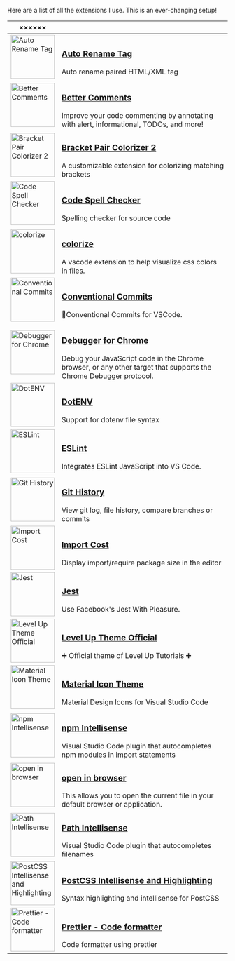 Here are a list of all the extensions I use. This is an ever-changing setup!

| ××××××                                                                                                                                                                                                                                                                                                     |                                                                                                                                                                                                                                              |
| ---------------------------------------------------------------------------------------------------------------------------------------------------------------------------------------------------------------------------------------------------------------------------------------------------------- | -------------------------------------------------------------------------------------------------------------------------------------------------------------------------------------------------------------------------------------------- |
| <a href="https://marketplace.visualstudio.com/items?itemName=formulahendry.auto-rename-tag"><img width="100" src="https://open-vsx.org/vscode/asset/formulahendry/auto-rename-tag/0.1.10/Microsoft.VisualStudio.Services.Icons.Default?targetPlatform=universal" alt="Auto Rename Tag">                    | <h3><a href="https://marketplace.visualstudio.com/items?itemName=formulahendry.auto-rename-tag">Auto Rename Tag</a></h3>Auto rename paired HTML/XML tag                                                                                      |
| <a href="https://marketplace.visualstudio.com/items?itemName=aaron-bond.better-comments"><img width="100" src="https://open-vsx.org/vscode/asset/aaron-bond/better-comments/3.0.2/Microsoft.VisualStudio.Services.Icons.Default?targetPlatform=universal" alt="Better Comments">                           | <h3><a href="https://marketplace.visualstudio.com/items?itemName=aaron-bond.better-comments">Better Comments</a></h3>Improve your code commenting by annotating with alert, informational, TODOs, and more!                                  |
| <a href="https://marketplace.visualstudio.com/items?itemName=coenraads.bracket-pair-colorizer-2"><img width="100" src="https://open-vsx.org/vscode/asset/CoenraadS/bracket-pair-colorizer-2/0.1.4/Microsoft.VisualStudio.Services.Icons.Default?targetPlatform=universal" alt="Bracket Pair Colorizer 2">  | <h3><a href="https://marketplace.visualstudio.com/items?itemName=coenraads.bracket-pair-colorizer-2">Bracket Pair Colorizer 2</a></h3>A customizable extension for colorizing matching brackets                                              |
| <a href="https://marketplace.visualstudio.com/items?itemName=streetsidesoftware.code-spell-checker"><img width="100" src="https://open-vsx.org/vscode/asset/streetsidesoftware/code-spell-checker/2.12.0/Microsoft.VisualStudio.Services.Icons.Default?targetPlatform=universal" alt="Code Spell Checker"> | <h3><a href="https://marketplace.visualstudio.com/items?itemName=streetsidesoftware.code-spell-checker">Code Spell Checker</a></h3>Spelling checker for source code                                                                          |
| <a href="https://marketplace.visualstudio.com/items?itemName=kamikillerto.vscode-colorize"><img width="100" src="https://open-vsx.org/vscode/asset/kamikillerto/vscode-colorize/0.11.1/Microsoft.VisualStudio.Services.Icons.Default?targetPlatform=universal" alt="colorize">                             | <h3><a href="https://marketplace.visualstudio.com/items?itemName=kamikillerto.vscode-colorize">colorize</a></h3>A vscode extension to help visualize css colors in files.                                                                    |
| <a href="https://marketplace.visualstudio.com/items?itemName=vivaxy.vscode-conventional-commits"><img width="100" src="https://open-vsx.org/vscode/asset/vivaxy/vscode-conventional-commits/1.24.4/Microsoft.VisualStudio.Services.Icons.Default?targetPlatform=universal" alt="Conventional Commits">     | <h3><a href="https://marketplace.visualstudio.com/items?itemName=vivaxy.vscode-conventional-commits">Conventional Commits</a></h3>💬Conventional Commits for VSCode.                                                                         |
| <a href="https://marketplace.visualstudio.com/items?itemName=msjsdiag.debugger-for-chrome"><img width="100" src="https://open-vsx.org/vscode/asset/msjsdiag/debugger-for-chrome/4.12.6/Microsoft.VisualStudio.Services.Icons.Default?targetPlatform=universal" alt="Debugger for Chrome">                  | <h3><a href="https://marketplace.visualstudio.com/items?itemName=msjsdiag.debugger-for-chrome">Debugger for Chrome</a></h3>Debug your JavaScript code in the Chrome browser, or any other target that supports the Chrome Debugger protocol. |
| <a href="https://marketplace.visualstudio.com/items?itemName=mikestead.dotenv"><img width="100" src="https://open-vsx.org/vscode/asset/mikestead/dotenv/1.0.1/Microsoft.VisualStudio.Services.Icons.Default?targetPlatform=universal" alt="DotENV">                                                        | <h3><a href="https://marketplace.visualstudio.com/items?itemName=mikestead.dotenv">DotENV</a></h3>Support for dotenv file syntax                                                                                                             |
| <a href="https://marketplace.visualstudio.com/items?itemName=dbaeumer.vscode-eslint"><img width="100" src="https://open-vsx.org/vscode/asset/dbaeumer/vscode-eslint/2.2.6/Microsoft.VisualStudio.Services.Icons.Default?targetPlatform=universal" alt="ESLint">                                            | <h3><a href="https://marketplace.visualstudio.com/items?itemName=dbaeumer.vscode-eslint">ESLint</a></h3>Integrates ESLint JavaScript into VS Code.                                                                                           |
| <a href="https://marketplace.visualstudio.com/items?itemName=donjayamanne.githistory"><img width="100" src="https://open-vsx.org/vscode/asset/donjayamanne/githistory/0.6.19/Microsoft.VisualStudio.Services.Icons.Default?targetPlatform=universal" alt="Git History">                                    | <h3><a href="https://marketplace.visualstudio.com/items?itemName=donjayamanne.githistory">Git History</a></h3>View git log, file history, compare branches or commits                                                                        |
| <a href="https://marketplace.visualstudio.com/items?itemName=wix.vscode-import-cost"><img width="100" src="https://open-vsx.org/vscode/asset/wix/vscode-import-cost/3.3.0/Microsoft.VisualStudio.Services.Icons.Default?targetPlatform=universal" alt="Import Cost">                                       | <h3><a href="https://marketplace.visualstudio.com/items?itemName=wix.vscode-import-cost">Import Cost</a></h3>Display import/require package size in the editor                                                                               |
| <a href="https://marketplace.visualstudio.com/items?itemName=orta.vscode-jest"><img width="100" src="https://open-vsx.org/vscode/asset/Orta/vscode-jest/4.2.1/Microsoft.VisualStudio.Services.Icons.Default?targetPlatform=universal" alt="Jest">                                                          | <h3><a href="https://marketplace.visualstudio.com/items?itemName=orta.vscode-jest">Jest</a></h3>Use Facebook's Jest With Pleasure.                                                                                                           |
| <a href="https://marketplace.visualstudio.com/items?itemName=leveluptutorials.theme-levelup"><img width="100" src="https://cdn.vsassets.io/v/M213_20221206.3/_content/Header/default_icon_128.png" alt="Level Up Theme Official">                                                                          | <h3><a href="https://marketplace.visualstudio.com/items?itemName=leveluptutorials.theme-levelup">Level Up Theme Official</a></h3>➕ Official theme of Level Up Tutorials ➕                                                                  |
| <a href="https://marketplace.visualstudio.com/items?itemName=pkief.material-icon-theme"><img width="100" src="https://open-vsx.org/vscode/asset/PKief/material-icon-theme/4.23.0/Microsoft.VisualStudio.Services.Icons.Default?targetPlatform=universal" alt="Material Icon Theme">                        | <h3><a href="https://marketplace.visualstudio.com/items?itemName=pkief.material-icon-theme">Material Icon Theme</a></h3>Material Design Icons for Visual Studio Code                                                                         |
| <a href="https://marketplace.visualstudio.com/items?itemName=christian-kohler.npm-intellisense"><img width="100" src="https://open-vsx.org/vscode/asset/christian-kohler/npm-intellisense/1.4.3/Microsoft.VisualStudio.Services.Icons.Default?targetPlatform=universal" alt="npm Intellisense">            | <h3><a href="https://marketplace.visualstudio.com/items?itemName=christian-kohler.npm-intellisense">npm Intellisense</a></h3>Visual Studio Code plugin that autocompletes npm modules in import statements                                   |
| <a href="https://marketplace.visualstudio.com/items?itemName=techer.open-in-browser"><img width="100" src="https://open-vsx.org/vscode/asset/techer/open-in-browser/2.0.0/Microsoft.VisualStudio.Services.Icons.Default?targetPlatform=universal" alt="open in browser">                                   | <h3><a href="https://marketplace.visualstudio.com/items?itemName=techer.open-in-browser">open in browser</a></h3>This allows you to open the current file in your default browser or application.                                            |
| <a href="https://marketplace.visualstudio.com/items?itemName=christian-kohler.path-intellisense"><img width="100" src="https://open-vsx.org/vscode/asset/christian-kohler/path-intellisense/2.8.0/Microsoft.VisualStudio.Services.Icons.Default?targetPlatform=universal" alt="Path Intellisense">         | <h3><a href="https://marketplace.visualstudio.com/items?itemName=christian-kohler.path-intellisense">Path Intellisense</a></h3>Visual Studio Code plugin that autocompletes filenames                                                        |
| <a href="https://marketplace.visualstudio.com/items?itemName=vunguyentuan.vscode-postcss"><img width="100" src="https://open-vsx.org/vscode/asset/vunguyentuan/vscode-postcss/2.0.2/Microsoft.VisualStudio.Services.Icons.Default?targetPlatform=universal" alt="PostCSS Intellisense and Highlighting">   | <h3><a href="https://marketplace.visualstudio.com/items?itemName=vunguyentuan.vscode-postcss">PostCSS Intellisense and Highlighting</a></h3>Syntax highlighting and intellisense for PostCSS                                                 |
| <a href="https://marketplace.visualstudio.com/items?itemName=esbenp.prettier-vscode"><img width="100" src="https://open-vsx.org/vscode/asset/esbenp/prettier-vscode/9.10.3/Microsoft.VisualStudio.Services.Icons.Default?targetPlatform=universal" alt="Prettier - Code formatter">                        | <h3><a href="https://marketplace.visualstudio.com/items?itemName=esbenp.prettier-vscode">Prettier - Code formatter</a></h3>Code formatter using prettier                                                                                     |
